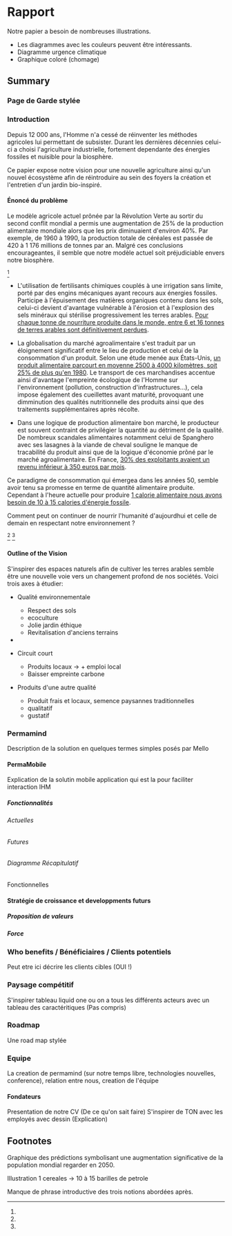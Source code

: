 # Rapport

Notre papier a besoin de nombreuses illustrations.
- Les diagrammes avec les couleurs peuvent être intéressants.
- Diagramme urgence climatique  
- Graphique coloré (chomage)

## Summary
### Page de Garde stylée
### Introduction

Depuis 12 000 ans, l'Homme n'a cessé de réinventer les méthodes agricoles lui permettant de subsister. Durant les dernières décennies celui-ci a choisi l'agriculture industrielle, fortement dependante des énergies fossiles et nuisible pour la biosphère.


Ce papier expose notre vision pour une nouvelle agriculture ainsi qu'un nouvel écosystème afin de réintroduire au sein des foyers la création et l'entretien d'un jardin bio-inspiré.


#### Énoncé du problème

Le modèle agricole actuel prônée par la Révolution Verte au sortir
du second conflit mondial a permis une augmentation de 25% de la
production alimentaire mondiale alors que les prix diminuaient
d'environ 40%. Par exemple, de 1960 à 1990, la production totale
de céréales est passée de 420 à 1 176 millions de tonnes par an.
Malgré ces conclusions encourageantes, il semble que notre modèle
actuel soit préjudiciable envers notre biosphère.

[^1518]

- L'utilisation de fertilisants chimiques couplés à une irrigation sans limite, porté par des engins mécaniques ayant recours aux énergies fossiles. Participe à l'épuisement des matières organiques contenu dans les sols, celui-ci devient d'avantage vulnérable à l'érosion et à l'explosion des sels minéraux qui stérilise progressivement les terres arables. [Pour chaque tonne de nourriture produite dans le monde, entre 6 et 16 tonnes de terres arables sont définitivement perdues](https://blog.kokopelli-semences.fr/2007/05/planete-terre-planete-desert/).

- La globalisation du marché agroalimentaire s'est traduit par un éloignement significatif entre le lieu de production et celui de la consommation d'un produit. Selon une étude menée aux États-Unis, [un produit alimentaire parcourt en moyenne 2500 à 4000 kilomètres, soit 25% de plus qu'en 1980](http://bibvir2.uqac.ca/archivage/17833301.pdf). Le transport de ces marchandises accentue ainsi d'avantage l'empreinte écologique de l'Homme sur l'environnement (pollution, construction d'infrastructures...), cela impose également des cueillettes avant maturité, provoquant une dimminution des qualités nutritionnelle des produits ainsi que des traitements supplémentaires après récolte.

- Dans une logique de production alimentaire bon marché, le producteur est souvent contraint de privilégier la quantité au détriment de la qualité. De nombreux scandales alimentaires notamment celui de Spanghero avec ses lasagnes à la viande de cheval souligne le manque de tracabilité du produit ainsi que de la logique d'économie prôné par le marché agroalimentaire. En France,  [30% des exploitants avaient un revenu inférieur à 350 euros par mois](https://www.lemonde.fr/idees/article/2017/10/30/30-des-agriculteurs-gagnent-moins-de-350-euros-par-mois-scandale-ou-pas_5207780_3232.html).

Ce paradigme de consommation qui émergea dans les années 50, semble avoir tenu sa promesse en terme de quantité alimentaire produite. Cependant à l'heure actuelle pour produire [1 calorie alimentaire nous avons besoin de 10 à 15 calories d'énergie fossile](https://www.cias.wisc.edu/wp-content/uploads/2008/07/energyuse.pdf).   

Comment peut on continuer de nourrir l'humanité d'aujourdhui et celle de demain en respectant notre environnement ?

[^4493]
[^d218]

#### Outline of the Vision

S'inspirer des espaces naturels afin de cultiver les terres arables semble être  une nouvelle voie vers un changement profond de nos sociétés. Voici trois axes à étudier:

- Qualité environnementale
  + Respect des sols
  + ecoculture
  + Jolie jardin éthique
  + Revitalisation d'anciens terrains

- 
- Circuit court
  + Produits locaux -> + emploi local
  + Baisser empreinte carbone

- Produits d'une autre qualité
  + Produit frais et locaux, semence paysannes traditionnelles
  + qualitatif
  + gustatif


### Permamind
Description de la solution en quelques termes simples posés par Mello
#### PermaMobile
Explication de la solutin mobile application qui est la pour faciliter interaction IHM

##### Fonctionnalités

###### Actuelles

###### Futures

###### Diagramme Récapitulatif
Fonctionnelles


#### Stratégie de croissance et developpments futurs
##### Proposition de valeurs
##### Force

### Who benefits / Bénéficiaires / Clients potentiels
Peut etre ici décrire les clients cibles (OUI !)

### Paysage compétitif
S'inspirer tableau liquid one ou on a tous les différents acteurs avec un tableau des caractéritiques (Pas compris)
### Roadmap
Une road map stylée
### Equipe
La creation de permamind (sur notre temps libre, technologies nouvelles, conference), relation entre nous, creation de l'équipe
#### Fondateurs
Presentation de notre CV (De ce qu'on sait faire)
S'inspirer de TON avec les employés avec dessin (Explication)



## Footnotes

[^4493]:
Graphique des prédictions symbolisant une augmentation significative de la population mondial regarder en 2050.

[^d218]:
Illustration 1 cereales -> 10 à 15 barilles de petrole







[^1518]:
Manque de phrase introductive des trois notions abordées après.
